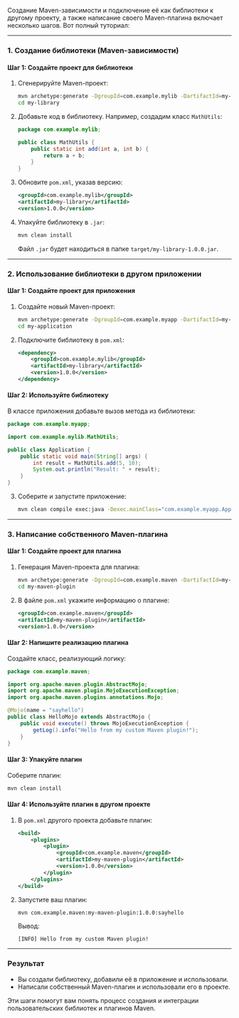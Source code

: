 Создание Maven-зависимости и подключение её как библиотеки к другому проекту, а также написание своего Maven-плагина включает несколько шагов. Вот полный туториал:

---

### **1. Создание библиотеки (Maven-зависимости)**

#### **Шаг 1: Создайте проект для библиотеки**
1. Сгенерируйте Maven-проект:
   ```bash
   mvn archetype:generate -DgroupId=com.example.mylib -DartifactId=my-library -DarchetypeArtifactId=maven-archetype-quickstart -DinteractiveMode=false
   cd my-library
   ```

2. Добавьте код в библиотеку. Например, создадим класс `MathUtils`:
   ```java
   package com.example.mylib;

   public class MathUtils {
       public static int add(int a, int b) {
           return a + b;
       }
   }
   ```

3. Обновите `pom.xml`, указав версию:
   ```xml
   <groupId>com.example.mylib</groupId>
   <artifactId>my-library</artifactId>
   <version>1.0.0</version>
   ```

4. Упакуйте библиотеку в `.jar`:
   ```bash
   mvn clean install
   ```

   Файл `.jar` будет находиться в папке `target/my-library-1.0.0.jar`.

---

### **2. Использование библиотеки в другом приложении**

#### **Шаг 1: Создайте проект для приложения**
1. Создайте новый Maven-проект:
   ```bash
   mvn archetype:generate -DgroupId=com.example.myapp -DartifactId=my-application -DarchetypeArtifactId=maven-archetype-quickstart -DinteractiveMode=false
   cd my-application
   ```

2. Подключите библиотеку в `pom.xml`:
   ```xml
   <dependency>
       <groupId>com.example.mylib</groupId>
       <artifactId>my-library</artifactId>
       <version>1.0.0</version>
   </dependency>
   ```

#### **Шаг 2: Используйте библиотеку**
В классе приложения добавьте вызов метода из библиотеки:
```java
package com.example.myapp;

import com.example.mylib.MathUtils;

public class Application {
    public static void main(String[] args) {
        int result = MathUtils.add(5, 10);
        System.out.println("Result: " + result);
    }
}
```

3. Соберите и запустите приложение:
   ```bash
   mvn clean compile exec:java -Dexec.mainClass="com.example.myapp.Application"
   ```

---

### **3. Написание собственного Maven-плагина**

#### **Шаг 1: Создайте проект для плагина**
1. Генерация Maven-проекта для плагина:
   ```bash
   mvn archetype:generate -DgroupId=com.example.maven -DartifactId=my-maven-plugin -DarchetypeArtifactId=maven-archetype-plugin -DinteractiveMode=false
   cd my-maven-plugin
   ```

2. В файле `pom.xml` укажите информацию о плагине:
   ```xml
   <groupId>com.example.maven</groupId>
   <artifactId>my-maven-plugin</artifactId>
   <version>1.0.0</version>
   ```

#### **Шаг 2: Напишите реализацию плагина**
Создайте класс, реализующий логику:
```java
package com.example.maven;

import org.apache.maven.plugin.AbstractMojo;
import org.apache.maven.plugin.MojoExecutionException;
import org.apache.maven.plugins.annotations.Mojo;

@Mojo(name = "sayhello")
public class HelloMojo extends AbstractMojo {
    public void execute() throws MojoExecutionException {
        getLog().info("Hello from my custom Maven plugin!");
    }
}
```

#### **Шаг 3: Упакуйте плагин**
Соберите плагин:
```bash
mvn clean install
```

#### **Шаг 4: Используйте плагин в другом проекте**
1. В `pom.xml` другого проекта добавьте плагин:
   ```xml
   <build>
       <plugins>
           <plugin>
               <groupId>com.example.maven</groupId>
               <artifactId>my-maven-plugin</artifactId>
               <version>1.0.0</version>
           </plugin>
       </plugins>
   </build>
   ```

2. Запустите ваш плагин:
   ```bash
   mvn com.example.maven:my-maven-plugin:1.0.0:sayhello
   ```

   Вывод:
   ```
   [INFO] Hello from my custom Maven plugin!
   ```

---

### Результат
- Вы создали библиотеку, добавили её в приложение и использовали.
- Написали собственный Maven-плагин и использовали его в проекте.

Эти шаги помогут вам понять процесс создания и интеграции пользовательских библиотек и плагинов Maven.
